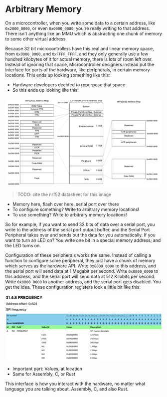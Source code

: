 # Arbitrary Memory

On a microcontroller, when you write some data to a certain address, like `0x2000_0000`, or even `0x0000_0000`, you're really writing to that address. There isn't anything like an MMU which is abstracting one chunk of memory to some other virtual address.

Because 32 bit microcontrollers have this real and linear memory space, from `0x0000_0000`, and `0xFFFF_FFFF`, and they only generally use a few hundred kilobytes of it for actual memory, there is lots of room left over. Instead of ignoring that space, Microcontroller designers instead put the interface for parts of the hardware, like peripherals, in certain memory locations. This ends up looking something like this:

* Hardware developers decided to repurpose that space
* So this ends up looking like this:

![](./../assets/nrf52-memory-map.png)

> TODO: cite the nrf52 datasheet for this image

* Memory here, flash over here, serial port over there
* To configure something? Write to arbitrary memory locations!
* To use something? Write to arbitrary memory locations!

So for example, if you want to send 32 bits of data over a serial port, you write to the address of the serial port output buffer, and the Serial Port Peripheral takes over and sends out the data for you automatically. If you want to turn an LED on? You write one bit in a special memory address, and the LED turns on.

Configuration of these peripherals works the same. Instead of calling a function to configure some peripheral, they just have a chunk of memory which serves as the hardware API. Write `0x8000_0000` to this address, and the serial port will send data at 1 Megabit per second. Write `0x0800_0000` to this address, and the serial port will send data at 512 Kilobits per second. Write `0x0000_0000` to another address, and the serial port gets disabled. You get the idea. These configuration registers look a little bit like this:

![](./../assets/nrf52-spi-frequency-register.png)

* Important part: Values, at location
* Same for Assembly, C, or Rust

This interface is how you interact with the hardware, no matter what language you are talking about. Assembly, C, and also Rust.
